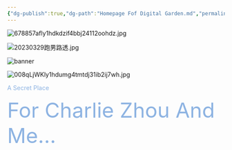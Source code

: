 ```yaml
---
{"dg-publish":true,"dg-path":"Homepage Fof Digital Garden.md","permalink":"/Homepage Fof Digital Garden/","title":"Homepage","tags":["gardenEntry"],"noteIcon":""}
---
```



![678857afly1hdkdzif4bbj24112oohdz.jpg](/img/user/Attached/Charlie/678857afly1hdkdzif4bbj24112oohdz.jpg)

![20230329跑男路透.jpg](/img/user/Attached/Charlie/20230329%E8%B7%91%E7%94%B7%E8%B7%AF%E9%80%8F.jpg)

![banner](/img/user/Attached/1/9/e/19e61b4b76ff9624db115f38c8c04b4757addbf7edb92eb03f2593fe2452a0c3.jpg)

![008qLjWKly1hdumg4tmtdj31ib2ij7wh.jpg](/img/user/Attached/Charlie/008qLjWKly1hdumg4tmtdj31ib2ij7wh.jpg)




<div class="title" style="color:#8db3e2">A Secret Place<p><font size="7" color="#8db3e2">For Charlie Zhou And Me...</font></p></div>

